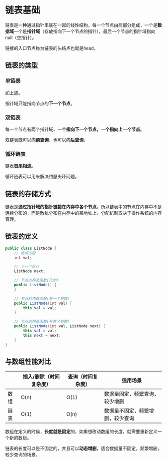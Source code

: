 # 链表基础

链表是一种通过指针串联在一起的线性结构，每一个节点由两部分组成，一个是**数据域**一个是**指针域**（存放指向下一个节点的指针），最后一个节点的指针域指向null（空指针）。

链接的入口节点称为链表的头结点也就是head。



## 链表的类型

### 单链表

如上述。

指针域只能指向节点的**下一个节点**。

### 双链表

每一个节点有两个指针域，**一个指向下一个节点，一个指向上一个节点**。

双链表既可以**向前查询**，也可以**向后查询**。

### 循环链表

链表**首尾相连**。

循环链表可以用来解决约瑟夫环问题。



## 链表的存储方式

链表是**通过指针域的指针链接在内存中各个节点**。所以链表中的节点在内存中不是连续分布的，而是散乱分布在内存中的某地址上，分配机制取决于操作系统的内存管理。



## 链表的定义

```java
public class ListNode {
    // 结点的值
    int val;

    // 下一个结点
    ListNode next;

    // 节点的构造函数(无参)
    public ListNode() {
    }

    // 节点的构造函数(有一个参数)
    public ListNode(int val) {
        this.val = val;
    }

    // 节点的构造函数(有两个参数)
    public ListNode(int val, ListNode next) {
        this.val = val;
        this.next = next;
    }
}
```



## 与数组性能对比

|      | 插入/删除（时间复杂度） | 查询（时间复杂度） | 适用场景                         |
| ---- | ----------------------- | ------------------ | -------------------------------- |
| 数组 | O(n)                    | O(1)               | 数据量固定，频繁查询，较少增删   |
| 链表 | O(1)                    | O(n)               | 数据量不固定，频繁增删，较少查询 |

数组在定义的时候，**长度就是固定**的，如果想改动数组的长度，就需要重新定义一个新的数组。

链表的长度可以是不固定的，并且可以**动态增删**，适合数据量不固定，频繁增删，较少查询的场景。

